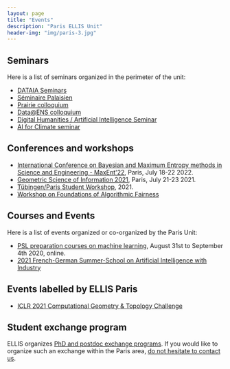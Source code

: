 ```yaml
---
layout: page
title: "Events"
description: "Paris ELLIS Unit"
header-img: "img/paris-3.jpg"
---
```


Seminars
---

Here is a list of seminars organized in the perimeter of the unit:
- [DATAIA Seminars](http://dataia.eu/en/trainings/dataia-seminars)
- [Séminaire Palaisien](https://palaisien.herokuapp.com)
- [Prairie colloquium](https://prairie-institute.fr/colloquium-prairie/)
- [Data@ENS colloquium](https://data-ens.github.io/seminar/)
- [Digital Humanities / Artificial Intelligence Seminar](https://dhai-seminar.github.io/)
- [AI for Climate seminar](https://ai4climate.lip6.fr/list-of-the-seminars/)

Conferences and workshops
---

- [International Conference on Bayesian and Maximum Entropy methods in Science and Engineering - MaxEnt'22](https://see.asso.fr/maxent22/), Paris, July 18-22 2022.
- [Geometric Science of Information 2021](https://www.see.asso.fr/en/GSI2021), Paris, July 21-23 2021.
- [Tübingen/Paris Student Workshop](), 2021.  
- [Workshop on Foundations of Algorithmic Fairness](https://sites.google.com/view/faf-workshop)

Courses and Events
---

Here is a list of events organized or co-organized by the Paris Unit:

- [PSL preparation courses on machine learning](https://data-psl.github.io/preparatory-week/), August 31st to September 4th 2020, online.
- [2021 French-German Summer-School on Artificial Intelligence with Industry](https://ingenuity.siemens.com/events/french-german-summerschool-on-artificial-intelligence-with-industry-2021/)


Events labelled by ELLIS Paris
---

- [ICLR 2021 Computational Geometry & Topology Challenge](events-2021-ICLR-challenge)

Student exchange program
---

ELLIS organizes [PhD and postdoc exchange programs](https://ellis.eu/phd-postdoc). If you would like to organize such an exchange within the Paris area, [do not hesitate to contact us](mailto:gabriel.peyre@ens.fr).
